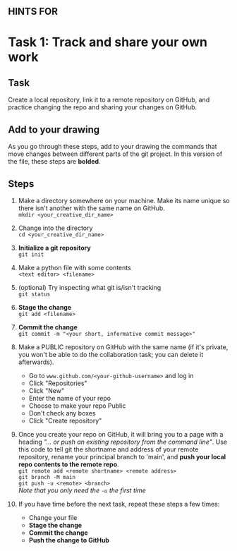 ## HINTS FOR
# Task 1: Track and share your own work

## Task
Create a local repository, link it to a remote repository on GitHub, and practice changing the repo and sharing your changes on GitHub.

## Add to your drawing
As you go through these steps, add to your drawing the commands that move changes between different parts of the git project. In this version of the file, these steps are **bolded**.

## Steps
1. Make a directory somewhere on your machine. Make its name unique so there isn't another with the same name on GitHub.\
`mkdir <your_creative_dir_name>`

2. Change into the directory\
`cd <your_creative_dir_name>`

3. **Initialize a git repository**\
`git init`

4. Make a python file with some contents\
`<text editor> <filename>`

5. (optional) Try inspecting what git is/isn't tracking\
`git status`

6. **Stage the change**\
`git add <filename>`

7. **Commit the change**\
`git commit -m "<your short, informative commit message>"`

8. Make a PUBLIC repository on GitHub with the same name (if it's private, you won't be able to do the collaboration task; you can delete it afterwards).
   - Go to `www.github.com/<your-github-username>` and log in
   - Click "Repositories"
   - Click "New"
   - Enter the name of your repo
   - Choose to make your repo Public
   - Don't check any boxes
   - Click "Create repository"

9. Once you create your repo on GitHub, it will bring you to a page with a heading *"... or push an existing repository from the command line"*. Use this code to tell git the shortname and address of your remote repository, rename your principal branch to 'main', and **push your local repo contents to the remote repo**.\
`git remote add <remote shortname> <remote address>`\
`git branch -M main`\
`git push -u <remote> <branch>`\
*Note that you only need the `-u` the first time*

10. If you have time before the next task, repeat these steps a few times:
      - Change your file
      - **Stage the change**
      - **Commit the change**
      - **Push the change to GitHub**
